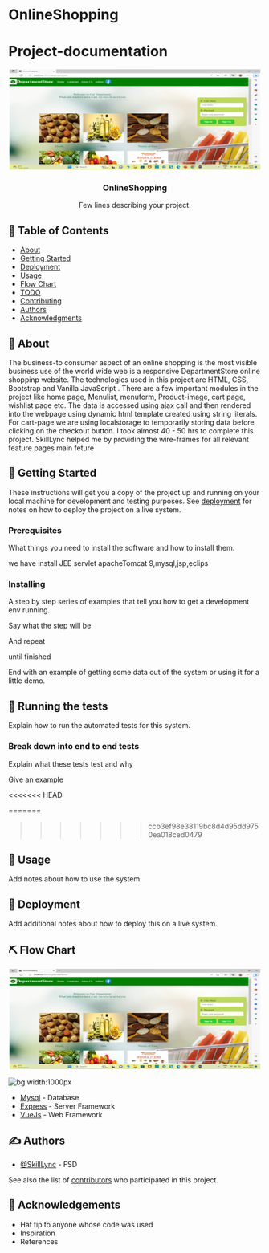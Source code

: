 # OnlineShopping


# Project-documentation

<p align="center">
  <a href="" rel="noopener">
 <img width=500px height=200px src="Homepage.png" alt="Project HomePage"></a>
</p>


<h3 align="center">OnlineShopping</h3>
<p align="center"> Few lines describing your project.
    <br> 
</p>

## 📝 Table of Contents
- [About](#about)
- [Getting Started](#getting_started)
- [Deployment](#deployment)
- [Usage](#usage)
- [Flow Chart](#flowchart)
- [TODO](../TODO.md)
- [Contributing](../CONTRIBUTING.md)
- [Authors](#authors)
- [Acknowledgments](#acknowledgement)
## 🧐 About <a name = "about"></a>
The business-to consumer aspect of an online shopping is the most visible business use of the world wide web is a responsive DepartmentStore online shoppinp website. The technologies used in this project are HTML, CSS, Bootstrap and Vanilla JavaScript . There are a few important modules in the project like home page, Menulist, menuform, Product-image, cart page, wishlist page etc. The data is accessed using ajax call and then rendered into the webpage using dynamic html template created using string literals. For cart-page we are using localstorage to temporarily storing data before clicking on the checkout button. I took almost 40 - 50 hrs to complete this project. SkillLync helped me by providing the wire-frames for all relevant feature pages main feture

## 🏁 Getting Started <a name = "getting_started"></a>
These instructions will get you a copy of the project up and running on your local machine for development and testing purposes. See [deployment](#deployment) for notes on how to deploy the project on a live system.

### Prerequisites
What things you need to install the software and how to install them.

we have install JEE servlet apacheTomcat 9,mysql,jsp,eclips

### Installing
A step by step series of examples that tell you how to get a development env running.

Say what the step will be


And repeat

until finished

End with an example of getting some data out of the system or using it for a little demo.

## 🔧 Running the tests <a name = "tests"></a>
Explain how to run the automated tests for this system.

### Break down into end to end tests
Explain what these tests test and why

Give an example

<<<<<<< HEAD


=======
>>>>>>> ccb3ef98e38119bc8d4d95dd9750ea018ced0479
## 🎈 Usage <a name="usage"></a>
Add notes about how to use the system.

## 🚀 Deployment <a name = "deployment"></a>
Add additional notes about how to deploy this on a live system.

## ⛏ Flow Chart <a name = "flowchart"></a>
<p align="center">
  <a href="" rel="noopener">
 <img width=500px height=200px src="Homepage.png" alt="Project HomePage"></a>
</p>


![bg width:1000px](./Onlineshoppingflowchart.png)

- [Mysql](https://www.mysql.com/) - Database
- [Express](https://expressjs.com/) - Server Framework
- [VueJs](https://vuejs.org/) - Web Framework


## ✍️ Authors <a name = "authors"></a>
- [@SkillLync](https://github.com/kylelobo) - FSD

See also the list of [contributors](https://github.com/kylelobo/The-Documentation-Compendium/contributors) who participated in this project.

## 🎉 Acknowledgements <a name = "acknowledgement"></a>
- Hat tip to anyone whose code was used
- Inspiration
- References















